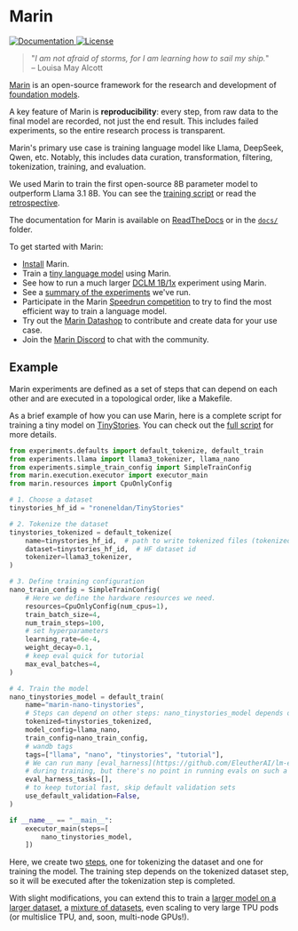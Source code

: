 # Marin

<a href="https://marin.readthedocs.io/en/latest/?badge=latest">
    <img alt="Documentation" src="https://readthedocs.org/projects/marin/badge/?version=latest">
</a>
<a href="">
    <img alt="License" src="https://img.shields.io/github/license/marin-community/marin?color=blue" />
</a>

<!--marin-intro-start-->
> "*I am not afraid of storms, for I am learning how to sail my ship.*"<br/>
> – Louisa May Alcott

[Marin](https://marin.community) is an open-source framework for the research and development of [foundation models](https://en.wikipedia.org/wiki/Foundation_model).

A key feature of Marin is **reproducibility**: every step, from raw data to the final model are recorded, not just the end result.
This includes failed experiments, so the entire research process is transparent.

Marin's primary use case is training language model like Llama, DeepSeek, Qwen, etc.
Notably, this includes data curation, transformation, filtering, tokenization, training, and evaluation.

We used Marin to train the first open-source 8B parameter model to outperform Llama 3.1 8B.
You can see the [training script](https://github.com/marin-community/marin/blob/main/experiments/tootsie/exp600_tootsie.py)
or read the [retrospective](docs/reports/tootsie-retrospective.md).

<!--marin-intro-end-->

The documentation for Marin is available on [ReadTheDocs](https://marin.readthedocs.io/en/latest/) or in the [`docs/`](docs/) folder.

<!--marin-first-steps-start-->

To get started with Marin:

- [Install](docs/tutorials/installation.md) Marin.
- Train a [tiny language model](docs/tutorials/first-experiment.md) using Marin.
- See how to run a much larger [DCLM 1B/1x](docs/tutorials/train-an-lm.md) experiment using Marin.
- See a [summary of the experiments](docs/reports/index.md) we've run.
- Participate in the Marin [Speedrun competition](docs/tutorials/submitting-speedrun.md) to try to find the most efficient way to train a language model.
- Try out the [Marin Datashop](docs/tutorials/datashop.md) to contribute and create data for your use case.
- Join the [Marin Discord](https://discord.gg/J9CTk7pqcM) to chat with the community.

<!--marin-first-steps-end-->

## Example

Marin experiments are defined as a set of steps that can depend on each other and are executed in a topological order,
like a Makefile.

As a brief example of how you can use Marin, here is a complete script for training a tiny model on [TinyStories](https://huggingface.co/datasets/roneneldan/TinyStories).
You can check out the [full script](https://github.com/marin-community/marin/blob/main/experiments/tutorial/train_tiny_model_cpu.py) for more details.

<!--marin-example-start-->

```python
from experiments.defaults import default_tokenize, default_train
from experiments.llama import llama3_tokenizer, llama_nano
from experiments.simple_train_config import SimpleTrainConfig
from marin.execution.executor import executor_main
from marin.resources import CpuOnlyConfig

# 1. Choose a dataset
tinystories_hf_id = "roneneldan/TinyStories"

# 2. Tokenize the dataset
tinystories_tokenized = default_tokenize(
    name=tinystories_hf_id,  # path to write tokenized files (tokenized/ will be prepended)
    dataset=tinystories_hf_id,  # HF dataset id
    tokenizer=llama3_tokenizer,
)

# 3. Define training configuration
nano_train_config = SimpleTrainConfig(
    # Here we define the hardware resources we need.
    resources=CpuOnlyConfig(num_cpus=1),
    train_batch_size=4,
    num_train_steps=100,
    # set hyperparameters
    learning_rate=6e-4,
    weight_decay=0.1,
    # keep eval quick for tutorial
    max_eval_batches=4,
)

# 4. Train the model
nano_tinystories_model = default_train(
    name="marin-nano-tinystories",
    # Steps can depend on other steps: nano_tinystories_model depends on tinystories_tokenized
    tokenized=tinystories_tokenized,
    model_config=llama_nano,
    train_config=nano_train_config,
    # wandb tags
    tags=["llama", "nano", "tinystories", "tutorial"],
    # We can run many [eval_harness](https://github.com/EleutherAI/lm-evaluation-harness) tasks in the loop
    # during training, but there's no point in running evals on such a tiny model
    eval_harness_tasks=[],
    # to keep tutorial fast, skip default validation sets
    use_default_validation=False,
)

if __name__ == "__main__":
    executor_main(steps=[
        nano_tinystories_model,
    ])
```

Here, we create two [steps](docs/explanation/executor.md#steps), one for tokenizing the dataset and one for training the model.
The training step depends on the tokenized dataset step, so it will be executed after the tokenization step is completed.

<!--marin-example-end-->

With slight modifications, you can extend this to train a [larger model on a larger dataset](docs/tutorials/train-an-lm.md),
a [mixture of datasets](docs/tutorials/train-an-lm.md#mixture-of-sources), even scaling to very large TPU pods
(or multislice TPU, and, soon, multi-node GPUs!).
